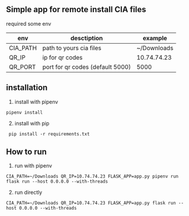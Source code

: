 ## Simple app for remote install CIA files

required some env

| env | desctiption | example |
| --- | --- | --- |
| CIA_PATH | path to yours cia files | ~/Downloads  |
| QR_IP | ip for qr codes | 10.74.74.23 |
| QR_PORT | port for qr codes (default 5000) | 5000 |

## installation 

1. install with pipenv

```pipenv install```

2. install with pip

``` pip install -r requirements.txt```

## How to run

1. run with pipenv

```CIA_PATH=~/Downloads QR_IP=10.74.74.23 FLASK_APP=app.py pipenv run flask run --host 0.0.0.0 --with-threads```

2. run directly 

```CIA_PATH=~/Downloads QR_IP=10.74.74.23 FLASK_APP=app.py flask run --host 0.0.0.0 --with-threads```